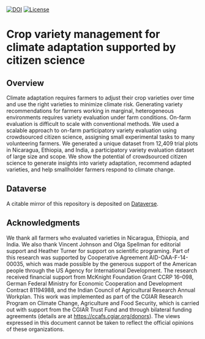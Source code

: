 
<!-- badges: start -->
[![DOI](https://img.shields.io/badge/DOI-10.1073%2Fpnas.1813720116-blue.svg)](https://doi.org/10.1073/pnas.1813720116) [![License](https://img.shields.io/badge/License-CC%20BY--NC--ND%204.0-blue.svg)](https://creativecommons.org/licenses/by-nc-nd/4.0/) <!-- badges: end -->

Crop variety management for climate adaptation supported by citizen science
===========================================================================

Overview
--------

Climate adaptation requires farmers to adjust their crop varieties over time and use the right varieties to minimize climate risk. Generating variety recommendations for farmers working in marginal, heterogeneous environments requires variety evaluation under farm conditions. On-farm evaluation is difficult to scale with conventional methods. We used a scalable approach to on-farm participatory variety evaluation using crowdsourced citizen science, assigning small experimental tasks to many volunteering farmers. We generated a unique dataset from 12,409 trial plots in Nicaragua, Ethiopia, and India, a participatory variety evaluation dataset of large size and scope. We show the potential of crowdsourced citizen science to generate insights into variety adaptation, recommend adapted varieties, and help smallholder farmers respond to climate change.

Dataverse
---------

A citable mirror of this repository is deposited on [Dataverse](https://doi.org/10.7910/DVN/4ICF6W).

Acknowledgments
---------------

We thank all farmers who evaluated varieties in Nicaragua, Ethiopia, and India. We also thank Vincent Johnson and Olga Spellman for editorial support and Heather Turner for support on scientific programing. Part of this research was supported by Cooperative Agreement AID-OAA-F-14-00035, which was made possible by the generous support of the American people through the US Agency for International Development. The research received financial support from McKnight Foundation Grant CCRP 16–098, German Federal Ministry for Economic Cooperation and Development Contract 81194988, and the Indian Council of Agricultural Research Annual Workplan. This work was implemented as part of the CGIAR Research Program on Climate Change, Agriculture and Food Security, which is carried out with support from the CGIAR Trust Fund and through bilateral funding agreements (details are at <https://ccafs.cgiar.org/donors>). The views expressed in this document cannot be taken to reflect the official opinions of these organizations.
